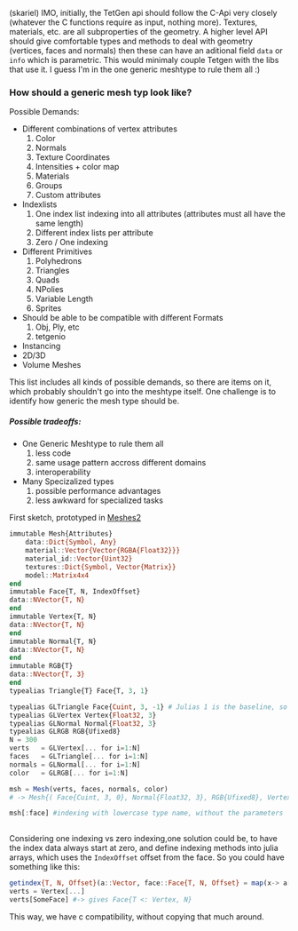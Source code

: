 (skariel) IMO, initially, the TetGen api should follow the C-Api very closely (whatever the C functions require as input, nothing more). Textures, materials, etc. are all subproperties of the geometry. A higher level API should give comfortable types and methods to deal with geometry (vertices, faces and normals) then these can have an aditional field `data` or `info` which is parametric. This would minimaly couple Tetgen with the libs that use it. I guess I'm in the one generic meshtype to rule them all :)


### How should a generic mesh typ look like?
Possible Demands:
* Different combinations of vertex attributes
  1. Color
  2. Normals
  3. Texture Coordinates
  4. Intensities + color map
  5. Materials
  6. Groups
  7. Custom attributes
* Indexlists
  1. One index list indexing into all attributes (attributes must all have the same length)
  2. Different index lists per attribute
  3. Zero / One indexing
* Different Primitives
  1. Polyhedrons
  2. Triangles
  3. Quads
  4. NPolies
  5. Variable Length
  6. Sprites
* Should be able to be compatible with different Formats
  1. Obj, Ply, etc
  2. tetgenio
* Instancing
* 2D/3D
* Volume Meshes

This list includes all kinds of possible demands, so there are items on it, which probably shouldn't go into the meshtype itself.
One challenge is to identify how generic the mesh type should be.

##### Possible tradeoffs:
* One Generic Meshtype to rule them all
  1. less code
  2. same usage pattern accross different domains
  3. interoperability
* Many Specizalized types
  1. possible performance advantages
  2. less awkward for specialized tasks
  
  
First sketch, prototyped in [Meshes2](https://github.com/SimonDanisch/Meshes2.jl)
```Julia
immutable Mesh{Attributes}
    data::Dict{Symbol, Any}
    material::Vector{Vector{RGBA{Float32}}}
    material_id::Vector{Uint32}
    textures::Dict{Symbol, Vector{Matrix}}
    model::Matrix4x4
end
immutable Face{T, N, IndexOffset}
data::NVector{T, N}
end
immutable Vertex{T, N}
data::NVector{T, N}
end
immutable Normal{T, N}
data::NVector{T, N}
end
immutable RGB{T}
data::NVector{T, 3}
end
typealias Triangle{T} Face{T, 3, 1}

typealias GLTriangle Face{Cuint, 3, -1} # Julias 1 is the baseline, so for zero indexing 1 has to be substracted
typealias GLVertex Vertex{Float32, 3}
typealias GLNormal Normal{Float32, 3}
typealias GLRGB RGB{Ufixed8}
N = 300
verts   = GLVertex[... for i=1:N]
faces   = GLTriangle[... for i=1:N]
normals = GLNormal[... for i=1:N]
color   = GLRGB[... for i=1:N]

msh = Mesh(verts, faces, normals, color)
# -> Mesh{( Face{Cuint, 3, 0}, Normal{Float32, 3}, RGB{Ufixed8}, Vertex{Float32, 3})} #parameter list gets sorted

msh[:face] #indexing with lowercase type name, without the parameters
  
```

Considering one indexing vs zero indexing,one solution could be, to have the index data always start at zero, 
and define indexing methods into julia arrays, which uses the `IndexOffset` offset from the face. 
So you could have something like this:
```Julia
getindex{T, N, Offset}(a::Vector, face::Face{T, N, Offset} = map(x-> a[x+Offset], face) # map from FixedSizeArrays
verts = Vertex[...]
verts[SomeFace] #-> gives Face{T <: Vertex, N}
```
This way, we have c compatibility, without copying that much around.
